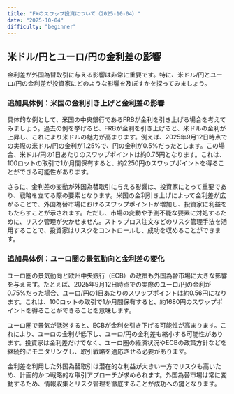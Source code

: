 ```yaml
---
title: "FXのスワップ投資について（2025-10-04）"
date: "2025-10-04"
difficulty: "beginner"
---
```


## 米ドル/円とユーロ/円の金利差の影響

金利差が外国為替取引に与える影響は非常に重要です。特に、米ドル/円とユーロ/円の金利差が投資家にどのような影響を及ぼすかを探ってみましょう。

### 追加具体例：米国の金利引き上げと金利差の影響

具体的な例として、米国の中央銀行であるFRBが金利を引き上げる場合を考えてみましょう。過去の例を挙げると、FRBが金利を引き上げると、米ドルの金利が上昇し、これにより米ドルの魅力が高まります。例えば、2025年9月12日時点での実際の米ドル/円の金利が1.25%で、円の金利が0.5%だったとします。この場合、米ドル/円の1日あたりのスワップポイントは約0.75円となります。これは、100ロットの取引で1か月間保有すると、約2250円のスワップポイントを得ることができる可能性があります。

さらに、金利差の変動が外国為替取引に与える影響は、投資家にとって重要であり、戦略を立てる際の要素となります。米国の金利引き上げによって金利差が広がることで、外国為替市場におけるスワップポイントが増加し、投資家に利益をもたらすことが示されます。ただし、市場の変動や予測不能な要素に対処するために、リスク管理が欠かせません。ストップロス注文などのリスク管理手法を活用することで、投資家はリスクをコントロールし、成功を収めることができます。

### 追加具体例：ユーロ圏の景気動向と金利差の変化

ユーロ圏の景気動向と欧州中央銀行（ECB）の政策も外国為替市場に大きな影響を与えます。たとえば、2025年9月12日時点での実際のユーロ/円の金利が0.75%だった場合、ユーロ/円の1日あたりのスワップポイントは約0.56円になります。これは、100ロットの取引で1か月間保有すると、約1680円のスワップポイントを得ることができることを意味します。

ユーロ圏で景気が低迷すると、ECBが金利を引き下げる可能性が高まります。これにより、ユーロの金利が低下し、ユーロ/円の金利差も縮小する可能性があります。投資家は金利差だけでなく、ユーロ圏の経済状況やECBの政策方針などを継続的にモニタリングし、取引戦略を適応させる必要があります。

金利差を利用した外国為替取引は潜在的な利益が大きい一方でリスクも高いため、計画的かつ戦略的な取引アプローチが求められます。外国為替市場は常に変動するため、情報収集とリスク管理を徹底することが成功への鍵となります。
